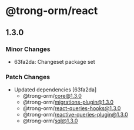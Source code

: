 # @trong-orm/react

## 1.3.0

### Minor Changes

- 63fa2da: Changeset package set

### Patch Changes

- Updated dependencies [63fa2da]
  - @trong-orm/core@1.3.0
  - @trong-orm/migrations-plugin@1.3.0
  - @trong-orm/react-queries-hooks@1.3.0
  - @trong-orm/reactive-queries-plugin@1.3.0
  - @trong-orm/sql@1.3.0
